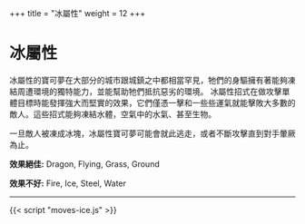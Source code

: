 +++
title = "冰屬性"
weight = 12
+++

# 冰屬性
冰屬性的寶可夢在大部分的城市跟城鎮之中都相當罕見，牠們的身驅擁有著能夠凍結周遭環境的獨特能力，並能幫助牠們抵抗惡劣的環境。
冰屬性招式在做攻擊單體目標時能發揮強大而堅實的效果，它們僅憑一擊和一些些運氣就能擊敗大多數的敵人。這些招式能夠凍結水體，空氣中的水氣、甚至生物。

一旦敵人被凍成冰塊，冰屬性寶可夢可能會就此逃走，或者不斷攻擊直到對手暈厥為止。


**效果絕佳:**
<span class="TypeBlockList">Dragon, Flying, Grass, Ground</span>

**效果不好:**
<span class="TypeBlockList">Fire, Ice, Steel, Water</span>

---

<div id="MoveList"></div>

{{< script "moves-ice.js" >}}
<script type="text/javascript">
  window.addEventListener("parsePage", ()=>{
    TocInjector.parsePage("Move");
  });

</script>